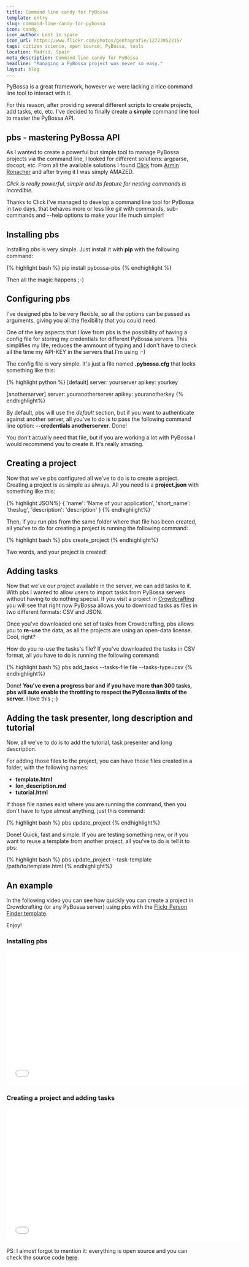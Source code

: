 ```yaml
---
title: Command line candy for PyBossa
template: entry
slug: command-line-candy-for-pybossa
icon: candy
icon_author: Lost in space
icon_url: https://www.flickr.com/photos/gentagrafie/12723952215/
tags: citizen science, open source, PyBossa, tools
location: Madrid, Spain
meta_description: Command line candy for PyBossa
headline: "Managing a PyBossa project was never so easy."
layout: blog
---
```


PyBossa is a great framework, however we were lacking a nice command line tool to 
interact with it.

For this reason, after providing several different scripts to create projects, add 
tasks, etc, etc. I've decided to finally create a **simple** command line tool to 
master the PyBossa API.

<!--more-->

## pbs - mastering PyBossa API

As I wanted to create a powerful but simple tool to manage PyBossa projects via the 
command line, I looked for different solutions: argparse, docopt, etc. From all the
available solutions I found [Click](http://click.pocoo.org/) from 
[Armin Ronacher](http://lucumr.pocoo.org/) and after trying it I was simply AMAZED.

*Click is really powerful, simple and its feature for nesting commands is incredible.*

Thanks to Click I've managed to develop a command line tool for PyBossa in two days, 
that behaves more or less like *git* with commands, sub-commands and --help options 
to make your life much simpler!

## Installing pbs

Installing *pbs* is very simple. Just install it with **pip** with the following command:

{% highlight bash %}
 pip install pybossa-pbs
{% endhighlight %}

Then all the magic happens ;-)

## Configuring pbs

I've designed pbs to be very flexible, so all the options can be passed as arguments,
giving you all the flexibility that you could need.

One of the key aspects that I love from pbs is the possibility of having a config file 
for storing my credentials for different PyBossa servers. This simplifies my life, 
reduces the ammount of typing and I don't have to check all the time my API-KEY in the 
servers that I'm using :-)

The config file is very simple. It's just a file named **.pybossa.cfg** that looks something
like this:

{% highlight python %}
 [default]
 server: yourserver
 apikey: yourkey

 [anotherserver]
 server: youranotherserver
 apikey: youranotherkey
{% endhighlight%}

By default, pbs will use the *default* section, but if you want to authenticate against
another server, all you've to do is to pass the following command line option: **--credentials anotherserver**.
Done!

You don't actually need that file, but if you are working a lot with PyBossa I would 
recommend you to create it. It's really amazing.

## Creating a project

Now that we've pbs configured all we've to do is to create a project. Creating a project
is as simple as always. All you need is a **project.json** with something like this:

{% highlight JSON%}
 { 
    'name': 'Name of your application',
    'short_name': 'theslug',
    'description': 'description'
 }
{% endhighlight%}

Then, if you run pbs from the same folder where that file has been created, all you've
to do for creating a project is running the following command:

{% highlight bash %}
pbs create_project
{% endhighlight%}

Two words, and your project is created!

## Adding tasks

Now that we've our project available in the server, we can add tasks to it. With pbs
I wanted to allow users to import tasks from PyBossa servers without having to do 
nothing special. If you visit a project in [Crowdcrafting](http://crowdcrafting.org)
you will see that right now PyBossa allows you to download tasks as files in two 
different formats: CSV and JSON.

Once you've downloaded one set of tasks from Crowdcrafting, pbs allows you to **re-use** 
the data, as all the projects are using an open-data license. Cool, right? 

How do you re-use the tasks's file? If you've downloaded the tasks in CSV format, all
you have to do is running the following command:

{% highlight bash %}
pbs add_tasks --tasks-file file --tasks-type=csv
{% endhighlight%}

Done! **You've even a progress bar and if you have more than 300 tasks, pbs will auto
enable the throttling to respect the PyBossa limits of the server.** I love this ;-)

## Adding the task presenter, long description and tutorial

Now, all we've to do is to add the tutorial, task presenter and long description. 

For adding those files to the project, you can have those files created in a folder, 
with the following names:

 * **template.html**
 * **lon_description.md**
 * **tutorial.html**

If those file names exist where you are running the command, then you don't have to
type almost anything, just this command:

{% highlight bash %}
pbs update_project
{% endhighlight%}

Done! Quick, fast and simple. If you are testing something new, or if you want to 
reuse a template from another project, all you've to do is tell it to pbs:

{% highlight bash %}
pbs update_project --task-template /path/to/template.html
{% endhighlight%}


## An example

In the following video you can see how quickly you can create a project in 
Crowdcrafting (or any PyBossa server) using pbs with the [Flickr Person Finder template](https://github.com/PyBossa/app-flickrperson/).

Enjoy!

### Installing pbs

<iframe src="//player.vimeo.com/video/99921525?title=0&amp;byline=0&amp;portrait=0" width="620" height="349" frameborder="0" webkitallowfullscreen mozallowfullscreen allowfullscreen></iframe>

### Creating a project and adding tasks

<iframe src="//player.vimeo.com/video/99921526?title=0&amp;byline=0&amp;portrait=0" width="620" height="349" frameborder="0" webkitallowfullscreen mozallowfullscreen allowfullscreen></iframe>


PS: I almost forgot to mention it: everything is open source and you can check the 
source code [here](https://github.com/PyBossa/pbs/).
